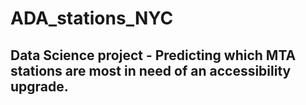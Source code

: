 # ADA_stations_NYC
## Data Science project - Predicting which MTA stations are most in need of an accessibility upgrade. 
